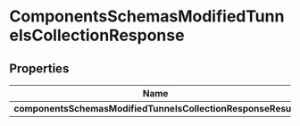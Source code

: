 # ComponentsSchemasModifiedTunnelsCollectionResponse

## Properties
Name | Type | Description | Notes
------------ | ------------- | ------------- | -------------
**componentsSchemasModifiedTunnelsCollectionResponseResult** | [**ComponentsschemasmodifiedTunnelsCollectionResponseResult**](ComponentsschemasmodifiedTunnelsCollectionResponseResult.md) |  |  [optional]
